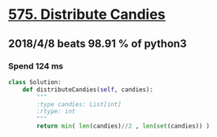 # [575. Distribute Candies](https://leetcode.com/problems/distribute-candies/description/)

## 2018/4/8 beats 98.91 % of python3
### Spend 124 ms
```python
class Solution:
    def distributeCandies(self, candies):
        """
        :type candies: List[int]
        :rtype: int
        """
        return min( len(candies)//2 , len(set(candies)) )
```
